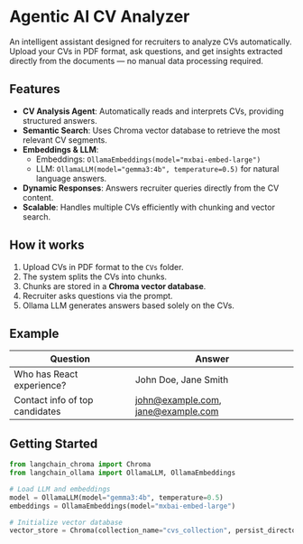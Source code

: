 # Agentic AI CV Analyzer

An intelligent assistant designed for recruiters to analyze CVs automatically. Upload your CVs in PDF format, ask questions, and get insights extracted directly from the documents — no manual data processing required.

## Features

- **CV Analysis Agent**: Automatically reads and interprets CVs, providing structured answers.
- **Semantic Search**: Uses Chroma vector database to retrieve the most relevant CV segments.
- **Embeddings & LLM**:
  - Embeddings: `OllamaEmbeddings(model="mxbai-embed-large")`
  - LLM: `OllamaLLM(model="gemma3:4b", temperature=0.5)` for natural language answers.
- **Dynamic Responses**: Answers recruiter queries directly from the CV content.
- **Scalable**: Handles multiple CVs efficiently with chunking and vector search.

## How it works

1. Upload CVs in PDF format to the `CVs` folder.
2. The system splits the CVs into chunks.
3. Chunks are stored in a **Chroma vector database**.
4. Recruiter asks questions via the prompt.
5. Ollama LLM generates answers based solely on the CVs.

## Example

| Question                       | Answer                             |
| ------------------------------ | ---------------------------------- |
| Who has React experience?      | John Doe, Jane Smith               |
| Contact info of top candidates | john@example.com, jane@example.com |

## Getting Started

```python
from langchain_chroma import Chroma
from langchain_ollama import OllamaLLM, OllamaEmbeddings

# Load LLM and embeddings
model = OllamaLLM(model="gemma3:4b", temperature=0.5)
embeddings = OllamaEmbeddings(model="mxbai-embed-large")

# Initialize vector database
vector_store = Chroma(collection_name="cvs_collection", persist_directory="./chroma_langchain_db", embedding_function=embeddings)
```
